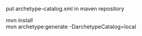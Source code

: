 put archetype-catalog.xml in maven repository

mvn install <br>
mvn archetype:generate -DarchetypeCatalog=local
